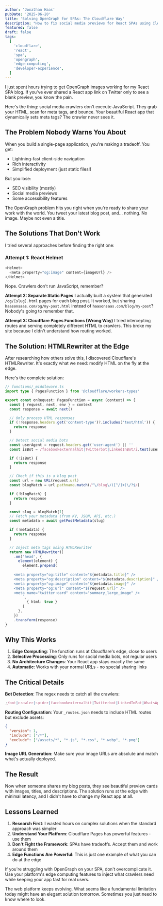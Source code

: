 ```yaml
---
author: 'Jonathan Haas'
pubDate: '2025-06-20'
title: 'Solving OpenGraph for SPAs: The Cloudflare Way'
description: "How to fix social media previews for React SPAs using Cloudflare's edge functions - no SSR required"
featured: false
draft: false
tags:
  [
    'cloudflare',
    'react',
    'spa',
    'opengraph',
    'edge-computing',
    'developer-experience',
  ]
---
```


I just spent hours trying to get OpenGraph images working for my React SPA blog. If you've ever shared a React app link on Twitter only to see a blank preview, you know the pain.

Here's the thing: social media crawlers don't execute JavaScript. They grab your HTML, scan for meta tags, and bounce. Your beautiful React app that dynamically sets meta tags? The crawler never sees it.

## The Problem Nobody Warns You About

When you build a single-page application, you're making a tradeoff. You get:

- Lightning-fast client-side navigation
- Rich interactivity
- Simplified deployment (just static files!)

But you lose:

- SEO visibility (mostly)
- Social media previews
- Some accessibility features

The OpenGraph problem hits you right when you're ready to share your work with the world. You tweet your latest blog post, and... nothing. No image. Maybe not even a title.

## The Solutions That Don't Work

I tried several approaches before finding the right one:

### Attempt 1: React Helmet

```javascript
<Helmet>
  <meta property="og:image" content={imageUrl} />
</Helmet>
```

Nope. Crawlers don't run JavaScript, remember?

**Attempt 2: Separate Static Pages**
I actually built a system that generated `/og/[slug].html` pages for each blog post. It worked, but sharing `haasonsaas.com/og/my-post.html` instead of `haasonsaas.com/blog/my-post`? Nobody's going to remember that.

**Attempt 3: Cloudflare Pages Functions (Wrong Way)**
I tried intercepting routes and serving completely different HTML to crawlers. This broke my site because I didn't understand how routing worked.

## The Solution: HTMLRewriter at the Edge

After researching how others solve this, I discovered Cloudflare's HTMLRewriter. It's exactly what we need: modify HTML on the fly at the edge.

Here's the complete solution:

```typescript
// functions/_middleware.ts
import type { PagesFunction } from '@cloudflare/workers-types'

export const onRequest: PagesFunction = async (context) => {
  const { request, next, env } = context
  const response = await next()

  // Only process HTML responses
  if (!response.headers.get('content-type')?.includes('text/html')) {
    return response
  }

  // Detect social media bots
  const userAgent = request.headers.get('user-agent') || ''
  const isBot = /facebookexternalhit|Twitterbot|LinkedInBot/i.test(userAgent)

  if (!isBot) {
    return response
  }

  // Check if this is a blog post
  const url = new URL(request.url)
  const blogMatch = url.pathname.match(/^\/blog\/([^/]+)\/?$/)

  if (!blogMatch) {
    return response
  }

  const slug = blogMatch[1]
  // Fetch your metadata (from KV, JSON, API, etc.)
  const metadata = await getPostMetadata(slug)

  if (!metadata) {
    return response
  }

  // Inject meta tags using HTMLRewriter
  return new HTMLRewriter()
    .on('head', {
      element(element) {
        element.prepend(
          `
    <meta property="og:title" content="${metadata.title}" />
    <meta property="og:description" content="${metadata.description}" />
    <meta property="og:image" content="${metadata.image}" />
    <meta property="og:url" content="${request.url}" />
    <meta name="twitter:card" content="summary_large_image" />
        `,
          { html: true }
        )
      },
    })
    .transform(response)
}
```

## Why This Works

1. **Edge Computing**: The function runs at Cloudflare's edge, close to users
2. **Selective Processing**: Only runs for social media bots, not regular users
3. **No Architecture Changes**: Your React app stays exactly the same
4. **Automatic**: Works with your normal URLs - no special sharing links

## The Critical Details

**Bot Detection**: The regex needs to catch all the crawlers:

```javascript
;/bot|crawler|spider|facebookexternalhit|Twitterbot|LinkedInBot|WhatsApp|Slack|Discord|telegram/i
```

**Routing Configuration**: Your `_routes.json` needs to include HTML routes but exclude assets:

```json
{
  "version": 1,
  "include": ["/*"],
  "exclude": ["/assets/*", "*.js", "*.css", "*.webp", "*.png"]
}
```

**Image URL Generation**: Make sure your image URLs are absolute and match what's actually deployed.

## The Result

Now when someone shares my blog posts, they see beautiful preview cards with images, titles, and descriptions. The solution runs at the edge with minimal latency, and I didn't have to change my React app at all.

## Lessons Learned

1. **Research First**: I wasted hours on complex solutions when the standard approach was simpler
2. **Understand Your Platform**: Cloudflare Pages has powerful features - use them
3. **Don't Fight the Framework**: SPAs have tradeoffs. Accept them and work around them
4. **Edge Functions Are Powerful**: This is just one example of what you can do at the edge

If you're struggling with OpenGraph on your SPA, don't overcomplicate it. Use your platform's edge computing features to inject what crawlers need while keeping your app fast for real users.

The web platform keeps evolving. What seems like a fundamental limitation today might have an elegant solution tomorrow. Sometimes you just need to know where to look.
